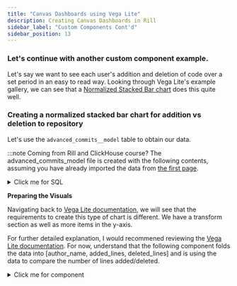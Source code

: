 ```yaml
---
title: "Canvas Dashboards using Vega Lite"
description: Creating Canvas Dashboards in Rill
sidebar_label: "Custom Components Cont'd"
sidebar_position: 13
---
```


### Let's continue with another custom component example.

Let's say we want to see each user's addition and deletion of code over a set period in an easy to read way. 
Looking through Vega Lite's example gallery, we can see that a [Normalized Stacked Bar chart](https://vega.github.io/vega-lite/examples/stacked_bar_normalize.html) does this quite well.

### Creating a normalized stacked bar chart for addition vs deletion to repository

Let's use the `advanced_commits__model` table to obtain our data.


:::note Coming from Rill and ClickHouse course?
The advanced_commits_model file is created with the following contents, assuming you have already imported the data from [the first page](/tutorials/rill_basics/import).

<details>
  <summary>Click me for SQL</summary>
```sql
-- Model SQL
-- Reference documentation: https://docs.rilldata.com/reference/project-files/models
-- @materialize: true

WITH commit_file_stats AS (
    SELECT
        a.*,
        b.filename,
        b.added_lines,
        b.deleted_lines,
        REGEXP_EXTRACT(b.new_path, '(.*/)', 1) AS directory_path, 
    FROM
        commits__ a
    inner JOIN
        modified_files__ b
    ON
        a.commit_hash = b.commit_hash
)
SELECT
    author_date,
    author_name,
    directory_path,
    filename,
    STRING_AGG(DISTINCT commit_msg, ', ') AS commit_msg,

    COUNT(DISTINCT commit_hash) AS num_commits,
    SUM(added_lines) - SUM(deleted_lines) AS net_line_changes, 
    SUM(added_lines) + SUM(deleted_lines) AS total_line_changes, 

    -- (SUM(deleted_lines) / (SUM(added_lines) + SUM(deleted_lines))) as CodeDeletePercent, 
    sum(added_lines) as added_lines,
    sum(deleted_lines) as deleted_lines, 

FROM
    commit_file_stats
WHERE
    directory_path IS NOT NULL
GROUP BY 
    --directory_path, filename, author_name, author_date
    ALL
ORDER BY
    directory_path DESC 
```
</details>
:::


**Preparing the Data**

In order to calculate the percentage of added vs deleted lines of code to the repository, we will need to include both `added_lines` and `deleted_lines` to the `SELECT` statement. As we will be grouping by the author, we will also need `author_name`.

<details>
  <summary>Click me for SQL</summary>
```sql
data:
  sql: |   
    select     
      author_name,
      sum(added_lines) as added_lines,
      sum(deleted_lines) as deleted_lines,
    from advanced_commits___model
    where author_date > '2024-07-21 00:00:00 Z'
    group by author_name
```
</details>

**Preparing the Visuals**

Navigating back to [Vega Lite documentation](https://vega.github.io/vega-lite/examples/stacked_bar_normalize.html), we will see that the requirements to create this type of chart is different. We have a transform section as well as more items in the y-axis.

For further detailed explanation, I would recommened reviewing the [Vega Lite documentation](https://vega.github.io/vega-lite/docs/transform.html). For now, understand that the following component folds the data into [author_name, added_lines, deleted_lines] and is using the data to compare the number of lines added/deleted.

<details>
  <summary>Click me for component</summary>
```yaml
vega_lite: |
  {
    "$schema": "https://vega.github.io/schema/vega-lite/v5.json",
    "data": {"name": "table"},
    "width": "container",
    "height": 360,
    "transform": [
        {
          "fold": ["added_lines", "deleted_lines"],
          "as": ["line_type", "line_count"]
        },
        {
          "calculate": "datum.line_type === 'added_lines' ? 'Added Lines' : 'Deleted Lines'",
          "as": "Line Type"
        }
      ],
    "mark": "bar",
    "encoding": {
      "x": {
        "field": "author_name",
        "type": "nominal"
      },
      "y": {
        "aggregate": "sum",
        "field": "line_count",
        "type": "quantitative",
        "stack": "normalize"
      },
        "color": {
          "field": "Line Type",
          "type": "nominal",
          "scale": {
            "domain": ["Added Lines", "Deleted Lines"],
            "range": ["green", "red"]
            }
          }
        }
    }
  
```
</details>

**Custom Component Complete**

With both components ready, your dashboard should look something like this:
![img](/img/tutorials/301/normalized.png)

```yaml
# Chart YAML
# Reference documentation: https://docs.rilldata.com/reference/project-files/charts
    
type: component

data:
  sql: |   
    select     
      author_name,
      sum(added_lines) as added_lines,
      sum(deleted_lines) as deleted_lines,
    from advanced_commits___model
    where author_date > '2024-07-21 00:00:00 Z'
    group by author_name
    
    
  
    
vega_lite: |
  {
    "$schema": "https://vega.github.io/schema/vega-lite/v5.json",
    "data": {"name": "table"},
    "width": "container",
    "height": 360,
    "transform": [
        {
          "fold": ["added_lines", "deleted_lines"],
          "as": ["line_type", "line_count"]
        },
        {
          "calculate": "datum.line_type === 'added_lines' ? 'Added Lines' : 'Deleted Lines'",
          "as": "Line Type"
        }
        
      ],
    "mark": "bar",
    "encoding": {
      "x": {
        "field": "author_name",
        "type": "nominal"
      },
      "y": {
        "aggregate": "sum",
        "field": "line_count",
        "type": "quantitative",
        "stack": "normalize"
      },
        "color": {
          "field": "Line Type",
          "type": "nominal",
          "scale": {
            "domain": ["Added Lines", "Deleted Lines"],
            "range": ["green", "red"]
            }
          }
        }
    }
```

import DocsRating from '@site/src/components/DocsRating';

---
<DocsRating />